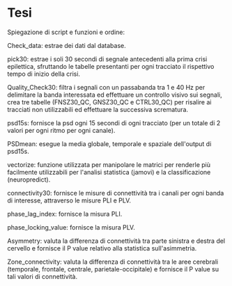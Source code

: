 # Tesi
Spiegazione di script e funzioni e ordine:

Check_data: estrae dei dati dal database.
  
pick30: estrae i soli 30 secondi di segnale antecedenti alla prima crisi epilettica, sfruttando le tabelle presentanti per ogni tracciato il rispettivo tempo di inizio della crisi.

Quality_Check30: filtra i segnali con un passabanda tra 1 e 40 Hz per delimitare la banda interessata ed effettuare un controllo visivo sui segnali, crea tre tabelle (FNSZ30_QC, GNSZ30_QC e CTRL30_QC) per risalire ai tracciati non utilizzabili ed effettuare la successiva scrematura.
	

psd15s: fornisce la psd ogni 15 secondi di ogni tracciato (per un totale di 2 valori per ogni ritmo per ogni canale).
	
PSDmean: esegue la media globale, temporale e spaziale dell'output di psd15s.

vectorize: funzione utilizzata per manipolare le matrici per renderle più facilmente utilizzabili per l'analisi statistica
	(jamovi) e la classificazione (neuropredict).
	
connectivity30: fornisce le misure di connettività tra i canali per ogni banda di interesse, attraverso le misure PLI e PLV.

phase_lag_index: fornisce la misura PLI.

phase_locking_value: fornisce la misura PLV.

Asymmetry: valuta la differenza di connettività tra parte sinistra e destra del cervello e fornisce il P value relativo alla statistica sull'asimmetria.

Zone_connectivity: valuta la differenza di connettività tra le aree cerebrali (temporale, frontale, centrale, parietale-occipitale) e fornisce il P value su tali valori di connettività.
